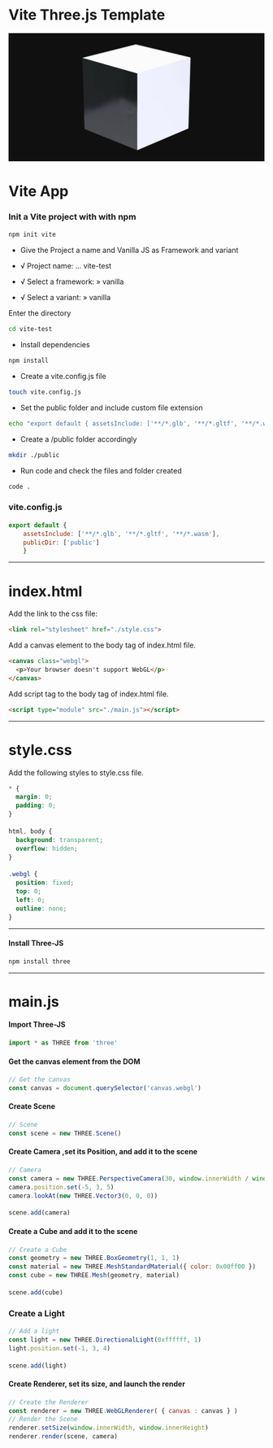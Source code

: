 # Vite Three.js Template

![alt text](./SocialImage.jpg)

# Vite App

### Init a Vite project with with npm 
```bash
npm init vite
```

- Give the Project a name and Vanilla JS as Framework and variant

- √ Project name: ... vite-test

- √ Select a framework: » vanilla

- √ Select a variant: » vanilla

Enter the directory
```bash
cd vite-test
```

- Install dependencies
```bash
npm install
```

- Create a vite.config.js file 
```bash
touch vite.config.js
```

- Set the public folder and include custom file extension
```bash
echo "export default { assetsInclude: ['**/*.glb', '**/*.gltf', '**/*.wasm'], publicDir: ['public'] }" > vite.config.js
```

- Create a /public folder accordingly
```bash
mkdir ./public
```

- Run code and check the files and folder created
```bash
code .
```

### vite.config.js
```js
export default {
	assetsInclude: ['**/*.glb', '**/*.gltf', '**/*.wasm'],
	publicDir: ['public']
	}
```
___
# index.html
Add the link to the css file:
```html
<link rel="stylesheet" href="./style.css">
```

Add a canvas element to the body tag of index.html file.
```html
<canvas class="webgl">
  <p>Your browser doesn't support WebGL</p>
</canvas>
```

Add script tag to the body tag of index.html file.
```html
<script type="module" src="./main.js"></script>
```
___
# style.css
Add the following styles to style.css file.
```css
* {
  margin: 0;
  padding: 0;
}

html, body {
  background: transparent;
  overflow: hidden;
}

.webgl {
  position: fixed;
  top: 0;
  left: 0;
  outline: none;
}
```
___
#### Install Three-JS
```bash
npm install three
```
___
# main.js
#### Import Three-JS
```js
import * as THREE from 'three'
```

#### Get the canvas element from the DOM
```js
// Get the canvas
const canvas = document.querySelector('canvas.webgl')
```

#### Create Scene
```js
// Scene
const scene = new THREE.Scene()
```

#### Create Camera ,set its Position, and add it to the scene
```js
// Camera
const camera = new THREE.PerspectiveCamera(30, window.innerWidth / window.innerHeight, 0.1, 1000)
camera.position.set(-5, 3, 5)
camera.lookAt(new THREE.Vector3(0, 0, 0))

scene.add(camera)
```

#### Create a Cube and add it to the scene
```js
// Create a Cube
const geometry = new THREE.BoxGeometry(1, 1, 1)
const material = new THREE.MeshStandardMaterial({ color: 0x00ff00 })
const cube = new THREE.Mesh(geometry, material)  

scene.add(cube)
```

### Create a Light
```js
// Add a light
const light = new THREE.DirectionalLight(0xffffff, 1)
light.position.set(-1, 3, 4)

scene.add(light)
```

#### Create Renderer, set its size, and launch the render
```js
// Create the Renderer
const renderer = new THREE.WebGLRenderer( { canvas : canvas } )
// Render the Scene
renderer.setSize(window.innerWidth, window.innerHeight)
renderer.render(scene, camera)

